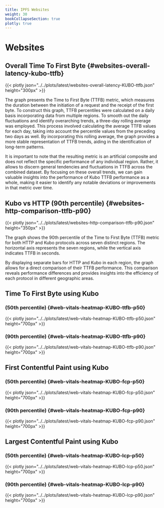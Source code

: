 ```yaml
---
title: IPFS Websites
weight: 30
bookCollapseSection: true
plotly: true
---
```


# Websites

## Overall Time To First Byte {#websites-overall-latency-kubo-ttfb}

{{< plotly json="../../plots/latest/websites-overall-latency-KUBO-ttfb.json" height="300px" >}}

The graph presents the Time to First Byte (TTFB) metric, which measures the
duration between the initiation of a request and the receipt of the first byte.
To construct this graph, TTFB percentiles were calculated on a daily basis
incorporating data from multiple regions. To smooth out the daily fluctuations
and identify overarching trends, a three-day rolling average was employed. This process
involved calculating the average TTFB values for each day, taking into account
the percentile values from the preceding two days as well. By incorporating this rolling
average, the graph provides a more stable representation of TTFB trends, aiding in the
identification of long-term patterns.

It is important to note that the resulting metric is an artificial composite
and does not reflect the specific performance of any individual region. Rather,
it allows to discern general tendencies and fluctuations in TTFB across the
combined dataset. By focusing on these overall trends, we can gain valuable
insights into the performance of Kubo TTFB performance as a whole, making it easier to
identify any notable deviations or improvements in that metric over time.

## Kubo vs HTTP (90th percentile) {#websites-http-comparison-ttfb-p90}

{{< plotly json="../../plots/latest/websites-http-comparison-ttfb-p90.json" height="350px" >}}

The graph shows the 90th percentile of the Time to First Byte (TTFB) metric for
both HTTP and Kubo protocols across seven distinct regions. The horizontal axis
represents the seven regions, while the vertical axis indicates TTFB in seconds.

By displaying separate bars for HTTP and Kubo in each region, the graph allows
for a direct comparison of their TTFB performance. This comparison reveals
performance differences and provides insights into the efficiency of each
protocol in different geographic areas.

## Time To First Byte using Kubo

### (50th percentile) {#web-vitals-heatmap-KUBO-ttfb-p50}

{{< plotly json="../../plots/latest/web-vitals-heatmap-KUBO-ttfb-p50.json" height="700px" >}}

### (90th percentile) {#web-vitals-heatmap-KUBO-ttfb-p90}

{{< plotly json="../../plots/latest/web-vitals-heatmap-KUBO-ttfb-p90.json" height="700px" >}}

[//]: # ()
[//]: # (### &#40;99th percentile&#41; {#web-vitals-heatmap-KUBO-ttfb-p99})

[//]: # ()
[//]: # ({{< plotly json="../../plots/latest/web-vitals-heatmap-KUBO-ttfb-p99.json" height="700px" >}})

## First Contentful Paint using Kubo

### (50th percentile) {#web-vitals-heatmap-KUBO-fcp-p50}

{{< plotly json="../../plots/latest/web-vitals-heatmap-KUBO-fcp-p50.json" height="700px" >}}

### (90th percentile) {#web-vitals-heatmap-KUBO-fcp-p90}

{{< plotly json="../../plots/latest/web-vitals-heatmap-KUBO-fcp-p90.json" height="700px" >}}

[//]: # ()
[//]: # (### &#40;99th percentile&#41; {#web-vitals-heatmap-KUBO-fcp-p99})

[//]: # ()
[//]: # ({{< plotly json="../../plots/latest/web-vitals-heatmap-KUBO-fcp-p99.json" height="700px" >}})

## Largest Contentful Paint using Kubo

### (50th percentile) {#web-vitals-heatmap-KUBO-lcp-p50}

{{< plotly json="../../plots/latest/web-vitals-heatmap-KUBO-lcp-p50.json" height="700px" >}}

### (90th percentile) {#web-vitals-heatmap-KUBO-lcp-p90}

{{< plotly json="../../plots/latest/web-vitals-heatmap-KUBO-lcp-p90.json" height="700px" >}}

[//]: # ()
[//]: # (### &#40;99th percentile&#41; {#web-vitals-heatmap-KUBO-lcp-p99})

[//]: # ()
[//]: # ({{< plotly json="../../plots/latest/web-vitals-heatmap-KUBO-lcp-p99.json" height="700px" >}})